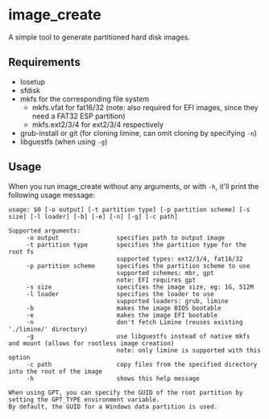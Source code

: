 # image\_create

A simple tool to generate partitioned hard disk images.

## Requirements
 - losetup
 - sfdisk
 - mkfs for the corresponding file system
   - mkfs.vfat for fat16/32 (note: also required for EFI images, since they need a FAT32 ESP partition)
   - mkfs.ext2/3/4 for ext2/3/4 respectively
 - grub-install or git (for cloning limine, can omit cloning by specifying `-n`)
 - libguestfs (when using `-g`)

## Usage
When you run image\_create without any arguments, or with `-h`, it'll print the following usage message:
```
usage: $0 [-o output] [-t partition type] [-p partition scheme] [-s size] [-l loader] [-b] [-e] [-n] [-g] [-c path]

Supported arguments:
	 -o output                specifies path to output image
	 -t partition type        specifies the partition type for the root fs
	                          supported types: ext2/3/4, fat16/32
	 -p partition scheme      specifies the partition scheme to use
	                          supported schemes: mbr, gpt
	                          note: EFI requires gpt
	 -s size                  specifies the image size, eg: 1G, 512M
	 -l loader                specifies the loader to use
	                          supported loaders: grub, limine
	 -b                       makes the image BIOS bootable
	 -e                       makes the image EFI bootable
	 -n                       don't fetch Limine (reuses existing './limine/' directory)
	 -g                       use libguestfs instead of native mkfs and mount (allows for rootless image creation)
	                          note: only limine is supported with this option
	 -c path                  copy files from the specified directory into the root of the image
	 -h                       shows this help message

When using GPT, you can specify the GUID of the root partition by setting the GPT_TYPE environment variable.
By default, the GUID for a Windows data partition is used.
```
